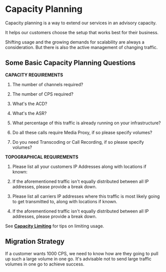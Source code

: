 # Capacity Planning

Capacity planning is a way to extend our services in an advisory capacity.

It helps our customers choose the setup that works best for their business.

Shifting usage and the growing demands for scalability are always a consideration. But there is also the active management of changing traffic.

## Some Basic Capacity Planning Questions

**CAPACITY REQUIREMENTS**

1. The number of channels required?

2. The number of CPS required?

3. What's the ACD?

4. What's the ASR?

5. What percentage of this traffic is already running on your infrastructure?

6. Do all these calls require Media Proxy, if so please specify volumes?

7. Do you need Transcoding or Call Recording, if so please specify volumes?

**TOPOGRAPHICAL REQUIREMENTS**

1. Please list all your customers IP Addresses along with locations if known:

2. If the aforementioned traffic isn't equally distributed between all IP addresses, please provide a break down.

3. Please list all carriers IP addresses where this traffic is most likely going to get transmitted to, along with locations if known.

4. If the aforementioned traffic isn't equally distributed between all IP addresses, please provide a break down.

See [**Capacity Limiting**](/limiting-cps/) for tips on limiting usage.

## Migration Strategy

If a customer wants 1000 CPS, we need to know how are they going to pull up such a large volume in one go. It's advisable not to send large traffic volumes in one go to achieve success.
